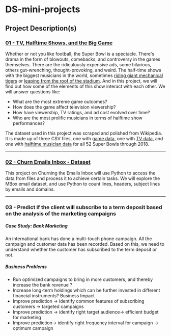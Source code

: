 # DS-mini-projects

## Project Description(s)

### [01 - TV, Halftime Shows, and the Big Game](https://github.com/nitishmalpotra/DS-mini-projects/tree/main/01%20-%20TV%2C%20Halftime%20Shows%2C%20and%20the%20Big%20Game)

Whether or not you like football, the Super Bowl is a spectacle. There's drama in the form of blowouts, comebacks, and controversy in the games themselves. There are the ridiculously expensive ads, some hilarious, others gut-wrenching, thought-provoking, and weird. The half-time shows with the biggest musicians in the world, sometimes [riding giant mechanical tigers](https://www.youtube.com/watch?v=ZD1QrIe--_Y&feature=youtu.be&t=14) or [leaping from the roof of the stadium](https://www.youtube.com/watch?v=mjrdywp5nyE&feature=youtu.be&t=62). And in this project, we will find out how some of the elements of this show interact with each other. We will answer questions like:

- What are the most extreme game outcomes?
- How does the game affect television viewership?
- How have viewership, TV ratings, and ad cost evolved over time?
- Who are the most prolific musicians in terms of halftime show performances?

The dataset used in this project was scraped and polished from Wikipedia. It is made up of three CSV files, one with [game data](https://en.wikipedia.org/wiki/List_of_Super_Bowl_champions), one with [TV data](https://en.wikipedia.org/wiki/Super_Bowl_television_ratings), and one with [halftime musician data](https://en.wikipedia.org/wiki/List_of_Super_Bowl_halftime_shows) for all 52 Super Bowls through 2018.

***

### [02 - Churn Emails Inbox - Dataset](https://github.com/nitishmalpotra/DS-mini-projects/tree/main/02%20-%20Churn%20Emails%20-%20Dataset)

This project on Churning the Emails Inbox will use Python to access the data from files and process it to achieve certain tasks. We will explore the MBox email dataset, and use Python to count lines, headers, subject lines by emails and domains.

***

### 03 - Predict if the client will subscribe to a term deposit based on the analysis of the marketing campaigns

##### Case Study: Bank Marketing
An international bank has done a multi-touch phone campaign. All the campaign and customer data has been recorded. Based on this, we need to understand whether the customer has subscribed to the term deposit or not.

##### Business Problems
- Run optimized campaigns to bring in more customers, and thereby increase the bank revenue ?
- Increase long-term holdings which can be further invested in different financial instruments?
Business Impact
- Improve prediction -> identify common features of subscribing customers -> targeted campaigns
- Improve prediction -> identify right target audience-> efficient budget for marketing
- Improve prediction-> identify right frequency interval for campaign -> optimum campaign
